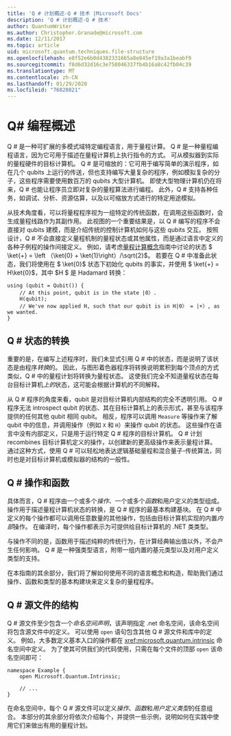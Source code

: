 ```yaml
---
title: 'Q # 计划概述-Q # 技术 |Microsoft Docs'
description: 'Q # 计划概述-Q # 技术'
author: QuantumWriter
ms.author: Christopher.Granade@microsoft.com
ms.date: 12/11/2017
ms.topic: article
uid: microsoft.quantum.techniques.file-structure
ms.openlocfilehash: e8f52e6b0d4382331665a8e845ef19a3a1beabf9
ms.sourcegitcommit: f8d6d32d16c3e758046337fb4b16a8c42fb04c39
ms.translationtype: MT
ms.contentlocale: zh-CN
ms.lasthandoff: 01/29/2020
ms.locfileid: "76820821"
---
```

# <a name="q-program-overview"></a>Q# 编程概述

Q # 是一种可扩展的多模式域特定编程语言，用于量程计算。 Q # 是一种量程编程语言，因为它可用于描述在量程计算机上执行指令的方式。 可从模拟器到实际的量程硬件的目标计算机。 Q # 是可缩放的：它可用于编写简单的演示程序，如在几个 qubits 上运行的传送，但也支持编写大量复杂的程序，例如模拟复杂的分子，这些程序需要使用数百万的 qubits 大型计算机。 即使大型物理计算机仍在将来，Q # 也能让程序员立即对复杂的量程算法进行编程。 此外，Q # 支持各种任务，如调试、分析、资源估算，以及以可缩放方式进行的特定用途模拟。 

从技术角度看，可以将量程程序视为一组特定的传统函数，在调用这些函数时，会生成量程线路作为其副作用。 此视图的一个重要结果是，以 Q # 编写的程序不会直接对 qubits 建模，而是介绍传统的控制计算机如何与这些 qubits 交互。
按照设计，Q # 不会直接定义量程机制的量程状态或其他属性，而是通过语言中定义的各种子例程的操作间接定义。
例如，请考虑[量程计算概念](xref:microsoft.quantum.concepts.intro)指南中讨论的状态 $ \ket{+} = \left （\ket{0} + \ket{1}\right）/\sqrt{2}$。
若要在 Q # 中准备此状态，我们将使用在 $ \ket{0}$ 状态下初始化 qubits 的事实，并使用 $ \ket{+} = H\ket{0}$，其中 $H $ 是 Hadamard 转换：

```qsharp
using (qubit = Qubit()) {
    // At this point, qubit is in the state |0〉.
    H(qubit);
    // We've now applied H, such that our qubit is in H|0〉 = |+〉, as we wanted.
}
```
## <a name="q-tranformations-of-quantum-states"></a>Q # 状态的转换

重要的是，在编写上述程序时，我们未显式引用 Q # 中的状态，而是说明了该状态是由程序*转换*的。
因此，与图形着色器程序将转换说明累积到每个顶点的方式类似，Q # 中的量程计划将转换为量程状态。
这使我们完全不知道量程状态在每台目标计算机*上的*状态，这可能会根据计算机的不同解释。 

从 Q # 程序的角度来看，qubit 是对目标计算机内部结构的完全不透明引用。
Q # 程序无法 introspect qubit 的状态、其在目标计算机上的表示形式，甚至与该程序提供的任何其他 qubit 相同 qubit。
相反，程序可以调用 `Measure` 等操作来了解 qubit 中的信息，并调用操作（例如 `X` 和 `H`）来操作 qubit 的状态。
这些操作在语言中没有内部定义，只是用于运行特定 Q # 程序的目标计算机。
Q # 计划 recombines 目标计算机定义的操作，以创建新的更高级操作来表示量程计算。
通过这种方式，使用 Q # 可以轻松地表达逻辑基础量程和混合量子-传统算法，同时也是对目标计算机或模拟器的结构的一般性。

## <a name="q-operations-and-functions"></a>Q # 操作和函数

具体而言，Q # 程序由一个或多个*操作*、一个或多个*函数*和用户定义的类型组成。 操作用于描述量程计算机状态的转换，是 Q # 程序的最基本构建基块。 在 Q # 中定义的每个操作都可以调用任意数量的其他操作，包括由目标计算机实现的内置*内部*操作。
在编译时，每个操作都表示为可提供给目标计算机的 .NET 类类型。

与操作不同的是，函数用于描述纯粹的传统行为，在计算经典输出值以外，不会产生任何影响。 Q # 是一种强类型语言，附带一组内置的基元类型以及对用户定义类型的支持。 

在本指南的其余部分，我们将了解如何使用不同的语言概念和构造，帮助我们通过操作、函数和类型的基本构建块来定义复杂的量程程序。 

## <a name="structure-of-q-source-files"></a>Q # 源文件的结构

Q # 源文件至少包含一个*命名空间声明*，该声明指定 .net 命名空间，该命名空间将包含源文件中的定义。
可以使用 `open` 语句包含其他 Q # 源文件和库中的定义。
例如，大多数定义基本入口的操作都在 <xref:microsoft.quantum.intrinsic> 命名空间中定义。
为了使其可供我们的代码使用，只需在每个文件的顶部 `open` 该命名空间即可：

```qsharp
namespace Example {
    open Microsoft.Quantum.Intrinsic;

    // ...
}
```

在命名空间中，每个 Q # 源文件可以定义*操作*、*函数*和*用户定义类型*的任意组合。
本部分的其余部分将依次介绍每个，并提供一些示例，说明如何在实践中使用它们来做出有用的量程计划。
